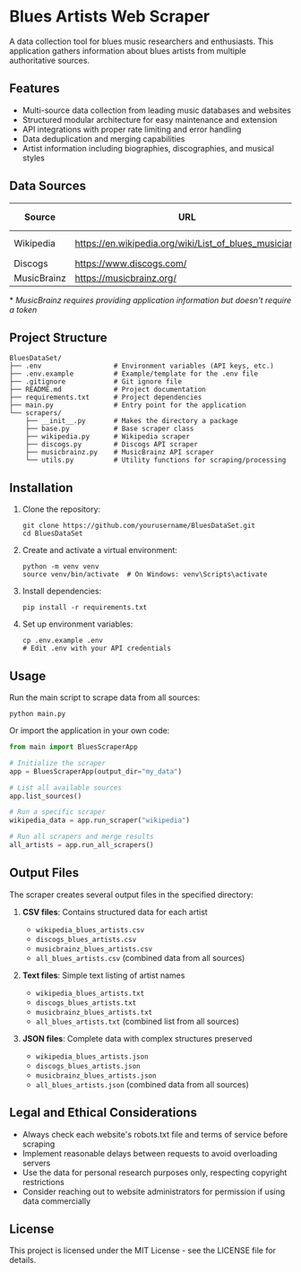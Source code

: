 # Blues Artists Web Scraper

A data collection tool for blues music researchers and enthusiasts. This application gathers information about blues artists from multiple authoritative sources.

## Features

- Multi-source data collection from leading music databases and websites
- Structured modular architecture for easy maintenance and extension
- API integrations with proper rate limiting and error handling
- Data deduplication and merging capabilities
- Artist information including biographies, discographies, and musical styles

## Data Sources

| Source | URL | Type | API Required |
|--------|-----|------|-------------|
| Wikipedia | https://en.wikipedia.org/wiki/List_of_blues_musicians | Web Scraping | No |
| Discogs | https://www.discogs.com/ | API | Yes |
| MusicBrainz | https://musicbrainz.org/ | API | Yes* |

\* *MusicBrainz requires providing application information but doesn't require a token*

## Project Structure

```
BluesDataSet/
├── .env                  # Environment variables (API keys, etc.)
├── .env.example          # Example/template for the .env file
├── .gitignore            # Git ignore file
├── README.md             # Project documentation
├── requirements.txt      # Project dependencies
├── main.py               # Entry point for the application
└── scrapers/
    ├── __init__.py       # Makes the directory a package
    ├── base.py           # Base scraper class
    ├── wikipedia.py      # Wikipedia scraper
    ├── discogs.py        # Discogs API scraper
    ├── musicbrainz.py    # MusicBrainz API scraper
    └── utils.py          # Utility functions for scraping/processing
```

## Installation

1. Clone the repository:
   ```
   git clone https://github.com/yourusername/BluesDataSet.git
   cd BluesDataSet
   ```

2. Create and activate a virtual environment:
   ```
   python -m venv venv
   source venv/bin/activate  # On Windows: venv\Scripts\activate
   ```

3. Install dependencies:
   ```
   pip install -r requirements.txt
   ```

4. Set up environment variables:
   ```
   cp .env.example .env
   # Edit .env with your API credentials
   ```

## Usage

Run the main script to scrape data from all sources:

```
python main.py
```

Or import the application in your own code:

```python
from main import BluesScraperApp

# Initialize the scraper
app = BluesScraperApp(output_dir="my_data")

# List all available sources
app.list_sources()

# Run a specific scraper
wikipedia_data = app.run_scraper("wikipedia")

# Run all scrapers and merge results
all_artists = app.run_all_scrapers()
```

## Output Files

The scraper creates several output files in the specified directory:

1. **CSV files**: Contains structured data for each artist
   - `wikipedia_blues_artists.csv`
   - `discogs_blues_artists.csv`
   - `musicbrainz_blues_artists.csv`
   - `all_blues_artists.csv` (combined data from all sources)

2. **Text files**: Simple text listing of artist names
   - `wikipedia_blues_artists.txt`
   - `discogs_blues_artists.txt`
   - `musicbrainz_blues_artists.txt`
   - `all_blues_artists.txt` (combined list from all sources)

3. **JSON files**: Complete data with complex structures preserved
   - `wikipedia_blues_artists.json`
   - `discogs_blues_artists.json`
   - `musicbrainz_blues_artists.json`
   - `all_blues_artists.json` (combined data from all sources)

## Legal and Ethical Considerations

- Always check each website's robots.txt file and terms of service before scraping
- Implement reasonable delays between requests to avoid overloading servers
- Use the data for personal research purposes only, respecting copyright restrictions
- Consider reaching out to website administrators for permission if using data commercially

## License

This project is licensed under the MIT License - see the LICENSE file for details.